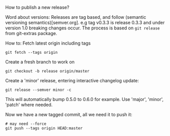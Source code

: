 How to publish a new release?

Word about versions:
Releases are tag based, and follow (semantic versioning semantics)[semver.org]. e.g tag v0.3.3 is 
release 0.3.3 and under version 1.0 breaking changes occur.
The process is based on `git release` from git-extras package.

How to:
Fetch latest origin including tags
```console
git fetch --tags origin
```

Create a fresh branch to work on
```console
git checkout -b release origin/master
```

Create a 'minor' release, entering interactive changelog update:
```console
git release --semver minor -c 
```

This will automatically bump 0.5.0 to 0.6.0 for example. Use 'major', 'minor', 'patch'
where needed.

Now we have a new tagged commit, all we need it to push it:

```console
# may need --force
git push --tags origin HEAD:master
```

